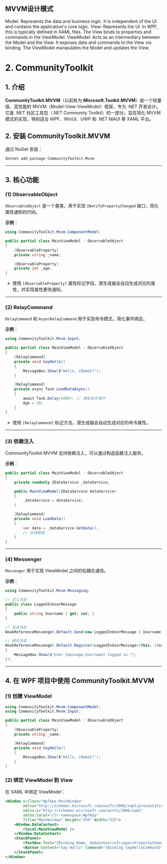 ## MVVM设计模式
Model: Represents the data and business logic. It is independent of the UI and contains the application's core logic.
View: Represents the UI. In WPF, this is typically defined in XAML files. The View binds to properties and commands in the ViewModel.
ViewModel: Acts as an intermediary between the Model and the View. It exposes data and commands to the View via binding. The ViewModel manipulates the Model and updates the View.

# 2. CommunityToolkit 
## 1. 介绍

**CommunityToolkit.MVVM**（以前称为 **Microsoft.Toolkit.MVVM**）是一个轻量级、高性能的 MVVM（Model-View-ViewModel）框架，专为 .NET 开发设计。它是 .NET 社区工具包（.NET Community Toolkit）的一部分，旨在简化 MVVM 模式的实现，特别适合 WPF、WinUI、UWP 和 .NET MAUI 等 XAML 平台。


## 2. **安装 CommunityToolkit.MVVM**
通过 NuGet 安装：
```bash
dotnet add package CommunityToolkit.Mvvm
```

---

## 3. **核心功能**

### (1) **ObservableObject**
`ObservableObject` 是一个基类，用于实现 `INotifyPropertyChanged` 接口，简化属性通知的代码。

**示例**：
```csharp
using CommunityToolkit.Mvvm.ComponentModel;

public partial class MainViewModel : ObservableObject
{
    [ObservableProperty]
    private string _name;

    [ObservableProperty]
    private int _age;
}
```
- 使用 `[ObservableProperty]` 属性标记字段，源生成器会自动生成对应的属性，并实现属性更改通知。

---

### (2) **RelayCommand**
`RelayCommand` 和 `AsyncRelayCommand` 用于实现命令模式，简化事件绑定。

**示例**：
```csharp
using CommunityToolkit.Mvvm.Input;

public partial class MainViewModel : ObservableObject
{
    [RelayCommand]
    private void SayHello()
    {
        MessageBox.Show($"Hello, {Name}!");
    }

    [RelayCommand]
    private async Task LoadDataAsync()
    {
        await Task.Delay(1000); // 模拟异步操作
        Age = 30;
    }
}
```
- 使用 `[RelayCommand]` 标记方法，源生成器会自动生成对应的命令属性。

---

### (3) **依赖注入**
CommunityToolkit.MVVM 支持依赖注入，可以通过构造函数注入服务。

**示例**：
```csharp
public partial class MainViewModel : ObservableObject
{
    private readonly IDataService _dataService;

    public MainViewModel(IDataService dataService)
    {
        _dataService = dataService;
    }

    [RelayCommand]
    private void LoadData()
    {
        var data = _dataService.GetData();
        // 处理数据
    }
}
```

---

### (4) **Messenger**
`Messenger` 用于实现 ViewModel 之间的松耦合通信。

**示例**：
```csharp
using CommunityToolkit.Mvvm.Messaging;

// 定义消息
public class LoggedInUserMessage
{
    public string Username { get; set; }
}

// 发送消息
WeakReferenceMessenger.Default.Send(new LoggedInUserMessage { Username = "Alice" });

// 接收消息
WeakReferenceMessenger.Default.Register<LoggedInUserMessage>(this, (recipient, message) =>
{
    MessageBox.Show($"User {message.Username} logged in.");
});
```

---

## 4. **在 WPF 项目中使用 CommunityToolkit.MVVM**

### (1) **创建 ViewModel**
```csharp
using CommunityToolkit.Mvvm.ComponentModel;
using CommunityToolkit.Mvvm.Input;

public partial class MainViewModel : ObservableObject
{
    [ObservableProperty]
    private string _name;

    [RelayCommand]
    private void SayHello()
    {
        MessageBox.Show($"Hello, {Name}!");
    }
}

```

### (2) **绑定 ViewModel 到 View**
在 XAML 中绑定 ViewModel：
```xml
<Window x:Class="WpfApp.MainWindow"
        xmlns="http://schemas.microsoft.com/winfx/2006/xaml/presentation"
        xmlns:x="http://schemas.microsoft.com/winfx/2006/xaml"
        xmlns:local="clr-namespace:WpfApp"
        Title="MainWindow" Height="350" Width="525">
    <Window.DataContext>
        <local:MainViewModel />
    </Window.DataContext>
    <StackPanel>
        <TextBox Text="{Binding Name, UpdateSourceTrigger=PropertyChanged}" />
        <Button Content="Say Hello" Command="{Binding SayHelloCommand}" />
    </StackPanel>
</Window>
```

